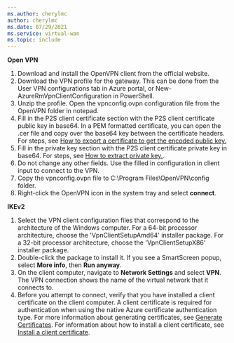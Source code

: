 ```yaml
---
ms.author: cherylmc
author: cherylmc
ms.date: 07/29/2021
ms.service: virtual-wan
ms.topic: include
---
```


**Open VPN**

1. Download and install the OpenVPN client from the official website.
1. Download the VPN profile for the gateway. This can be done from the User VPN configurations tab in Azure portal, or New-AzureRmVpnClientConfiguration in PowerShell.
1. Unzip the profile. Open the vpnconfig.ovpn configuration file from the OpenVPN folder in notepad.
1. Fill in the P2S client certificate section with the P2S client certificate public key in base64. In a PEM formatted certificate, you can open the .cer file and copy over the base64 key between the certificate headers. For steps, see [How to export a certificate to get the encoded public key.](../articles/virtual-wan/certificates-point-to-site.md)
1. Fill in the private key section with the P2S client certificate private key in base64. For steps, see [How to extract private key.](../articles/virtual-wan/howto-openvpn-clients.md#windows).
1. Do not change any other fields. Use the filled in configuration in client input to connect to the VPN.
1. Copy the vpnconfig.ovpn file to C:\Program Files\OpenVPN\config folder.
1. Right-click the OpenVPN icon in the system tray and select **connect**.

**IKEv2**

1. Select the VPN client configuration files that correspond to the architecture of the Windows computer. For a 64-bit processor architecture, choose the 'VpnClientSetupAmd64' installer package. For a 32-bit processor architecture, choose the 'VpnClientSetupX86' installer package.
1. Double-click the package to install it. If you see a SmartScreen popup, select **More info**, then **Run anyway**.
1. On the client computer, navigate to **Network Settings** and select **VPN**. The VPN connection shows the name of the virtual network that it connects to.
1. Before you attempt to connect, verify that you have installed a client certificate on the client computer. A client certificate is required for authentication when using the native Azure certificate authentication type. For more information about generating certificates, see [Generate Certificates](../articles/virtual-wan/certificates-point-to-site.md). For information about how to install a client certificate, see [Install a client certificate](../articles/vpn-gateway/point-to-site-how-to-vpn-client-install-azure-cert.md).

